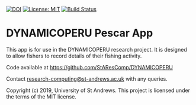[![DOI](https://zenodo.org/badge/179690309.svg)](https://zenodo.org/badge/latestdoi/179690309) [![License: MIT](https://img.shields.io/badge/License-MIT-yellow.svg)](https://opensource.org/licenses/MIT) [![Build Status](https://travis-ci.org/StAResComp/DYNAMICOPERU.svg?branch=master)](https://travis-ci.org/StAResComp/DYNAMICOPERU)

# DYNAMICOPERU Pescar App

This app is for use in the DYNAMICOPERU research project. It is designed to
allow fishers to record details of their fishing activity.

Code available at https://github.com/StAResComp/DYNAMICOPERU

Contact research-computing@st-andrews.ac.uk with any queries.

Copyright (c) 2019, University of St Andrews.
This project is licensed under the terms of the MIT license.
